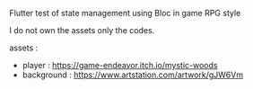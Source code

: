 Flutter test of state management using Bloc in game RPG style

I do not own the assets only the codes.

assets :
- player      : https://game-endeavor.itch.io/mystic-woods
- background  : https://www.artstation.com/artwork/gJW6Vm
